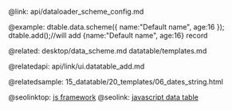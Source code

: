 @link: api/dataloader_scheme_config.md

@example:
dtable.data.scheme({
    name:"Default name",
    age:16
});
dtable.add();//will add {name:"Default name", age:16} record

@related:
    desktop/data_scheme.md
	datatable/templates.md
    
@relatedapi:
	api/link/ui.datatable_add.md

@relatedsample:
	15_datatable/20_templates/06_dates_string.html


@seolinktop: [js framework](https://webix.com)
@seolink: [javascript data table](https://webix.com/widget/datatable/)